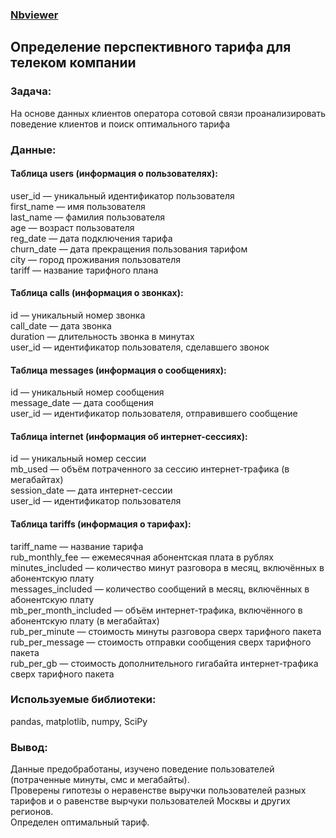 ### [Nbviewer](https://nbviewer.jupyter.org/github/roman-tekarev/yandex-praktikum-projects/blob/main/telecom-tariff/telecom-tariff.ipynb)

## Определение перспективного тарифа для телеком компании

### Задача:  
На основе данных клиентов оператора сотовой связи проанализировать поведение клиентов и поиск оптимального тарифа

### Данные:   

#### Таблица users (информация о пользователях):  
user_id — уникальный идентификатор пользователя  
first_name — имя пользователя  
last_name — фамилия пользователя  
age — возраст пользователя  
reg_date — дата подключения тарифа  
churn_date — дата прекращения пользования тарифом  
city — город проживания пользователя  
tariff — название тарифного плана  

#### Таблица calls (информация о звонках):
id — уникальный номер звонка  
call_date — дата звонка  
duration — длительность звонка в минутах  
user_id — идентификатор пользователя, сделавшего звонок  

#### Таблица messages (информация о сообщениях):  
id — уникальный номер сообщения  
message_date — дата сообщения  
user_id — идентификатор пользователя, отправившего сообщение  

#### Таблица internet (информация об интернет-сессиях):  
id — уникальный номер сессии  
mb_used — объём потраченного за сессию интернет-трафика (в мегабайтах)  
session_date — дата интернет-сессии  
user_id — идентификатор пользователя  

#### Таблица tariffs (информация о тарифах):
tariff_name — название тарифа  
rub_monthly_fee — ежемесячная абонентская плата в рублях  
minutes_included — количество минут разговора в месяц, включённых в абонентскую плату  
messages_included — количество сообщений в месяц, включённых в абонентскую плату  
mb_per_month_included — объём интернет-трафика, включённого в абонентскую плату (в мегабайтах)  
rub_per_minute — стоимость минуты разговора сверх тарифного пакета  
rub_per_message — стоимость отправки сообщения сверх тарифного пакета  
rub_per_gb — стоимость дополнительного гигабайта интернет-трафика сверх тарифного пакета  

### Используемые библиотеки:  
pandas, matplotlib, numpy, SciPy

### Вывод:
Данные предобработаны, изучено поведение пользователей (потраченные минуты, смс и мегабайты).  
Проверены гипотезы о неравенстве выручки пользователей разных тарифов и о равенстве вырчуки пользователей Москвы и других регионов.   
Определен оптимальный тариф.  
